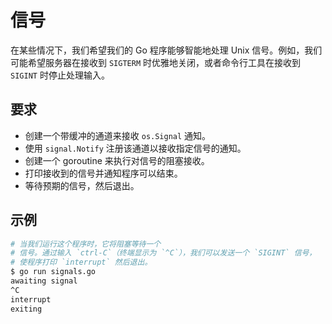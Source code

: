 # 信号

在某些情况下，我们希望我们的 Go 程序能够智能地处理 Unix 信号。例如，我们可能希望服务器在接收到 `SIGTERM` 时优雅地关闭，或者命令行工具在接收到 `SIGINT` 时停止处理输入。

## 要求

- 创建一个带缓冲的通道来接收 `os.Signal` 通知。
- 使用 `signal.Notify` 注册该通道以接收指定信号的通知。
- 创建一个 goroutine 来执行对信号的阻塞接收。
- 打印接收到的信号并通知程序可以结束。
- 等待预期的信号，然后退出。

## 示例

```sh
# 当我们运行这个程序时，它将阻塞等待一个
# 信号。通过输入 `ctrl-C`（终端显示为 `^C`），我们可以发送一个 `SIGINT` 信号，
# 使程序打印 `interrupt` 然后退出。
$ go run signals.go
awaiting signal
^C
interrupt
exiting
```
